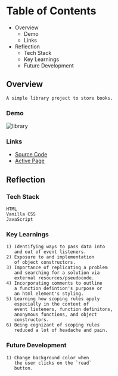 # Table of Contents
- Overview
  - Demo
  - Links 
- Reflection
  - Tech Stack
  - Key Learnings
  - Future Development

 ## Overview
```
A simple library project to store books.
``` 
 ### Demo
  ![library](https://user-images.githubusercontent.com/40774386/195719003-645b50ba-28d1-4334-8460-9f5f6d3420b3.gif)
 ### Links
 
 - [Source Code](https://github.com/daveparkster/library)
 - [Active Page](https://daveparkster.github.io/library/)
 
 ## Reflection
 ### Tech Stack
 ```
 HTML
 Vanilla CSS
 JavaScript
 ```
 ### Key Learnings
 ```
 1) Identifying ways to pass data into
    and out of event listeners. 
 2) Exposure to and implementation 
    of object constructors.
 3) Importance of replicating a problem
    and searching for a solution via
    external resources/pseudocode.
 4) Incorporating comments to outline
    a function defintion's purpose or
    an html element's styling.
 5) Learning how scoping rules apply
    especially in the context of
    event listeners, function definitons,
    anonymous functions, and object
    constructors. 
 6) Being cognizant of scoping rules 
    reduced a lot of headache and pain.
 ```
 ### Future Development
 ```
 1) Change background color when 
    the user clicks on the `read`
    button.
 ```
